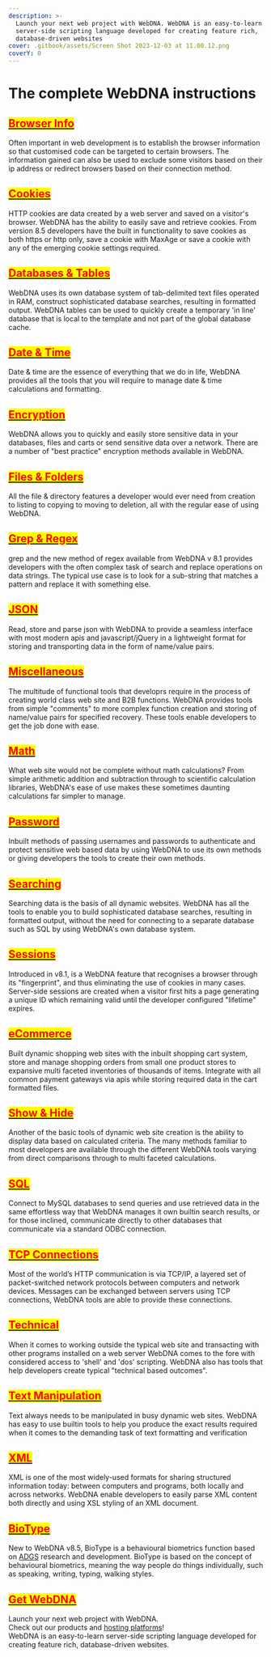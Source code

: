 ```yaml
---
description: >-
  Launch your next web project with WebDNA. WebDNA is an easy-to-learn
  server-side scripting language developed for creating feature rich,
  database-driven websites
cover: .gitbook/assets/Screen Shot 2023-12-03 at 11.00.12.png
coverY: 0
---
```


# The complete WebDNA instructions

## [<mark style="color:red;">**Browser Info**</mark>](browser-information.md)

Often important in web development is to establish the browser information so that customised code can be targeted to certain browsers. The information gained can also be used to exclude some visitors based on their ip address or redirect browsers based on their connection method.

## [<mark style="color:red;">**Cookies**</mark>](cookies.md)


HTTP cookies are data created by a web server and saved on a visitor's browser. WebDNA has the ability to easily save and retrieve cookies. From version 8.5 developers have the built in functionality to save cookies as both https or http only, save a cookie with MaxAge or save a cookie with any of the emerging cookie settings required.

## [<mark style="color:red;">**Databases & Tables**</mark>](databases-and-tables.md)


WebDNA uses its own database system of tab-delimited text files operated in RAM, construct sophisticated database searches, resulting in formatted output. WebDNA tables can be used to quickly create a temporary 'in line' database that is local to the template and not part of the global database cache.

## [<mark style="color:red;">**Date & Time**</mark>](date-and-time.md)


Date & time are the essence of everything that we do in life, WebDNA provides all the tools that you will require to manage date & time calculations and formatting.

## [<mark style="color:red;">**Encryption**</mark>](encryption.md)


WebDNA allows you to quickly and easily store sensitive data in your databases, files and carts or send sensitive data over a network. There are a number of "best practice" encryption methods available in WebDNA.

## [<mark style="color:red;">**Files & Folders**</mark>](files-and-folders.md)


All the file & directory features a developer would ever need from creation to listing to copying to moving to deletion, all with the regular ease of using WebDNA.

## [<mark style="color:red;">**Grep & Regex**</mark>](grep-and-regex.md)


grep and the new method of regex available from WebDNA v 8.1 provides developers with the often complex task of search and replace operations on data strings. The typical use case is to look for a sub-string that matches a pattern and replace it with something else.

## [<mark style="color:red;">**JSON**</mark>](json.md)


Read, store and parse json with WebDNA to provide a seamless interface with most modern apis and javascript/jQuery in a lightweight format for storing and transporting data in the form of name/value pairs.

## [<mark style="color:red;">**Miscellaneous**</mark>](miscellaneous-features.md)


The multitude of functional tools that developrs require in the process of creating world class web site and B2B functions. WebDNA provides tools from simple "comments" to more complex function creation and storing of name/value pairs for specified recovery. These tools enable developers to get the job done with ease.

## [<mark style="color:red;">**Math**</mark>](math.md)


What web site would not be complete without math calculations? From simple arithmetic addition and subtraction through to scientific calculation libraries, WebDNA's ease of use makes these sometimes daunting calculations far simpler to manage.

## [<mark style="color:red;">**Password**</mark>](passwords.md)


Inbuilt methods of passing usernames and passwords to authenticate and protect sensitive web based data by using WebDNA to use its own methods or giving developers the tools to create their own methods.

## [<mark style="color:red;">**Searching**</mark>](searching.md)


Searching data is the basis of all dynamic websites. WebDNA has all the tools to enable you to build sophisticated database searches, resulting in formatted output, without the need for connecting to a separate database such as SQL by using WebDNA's own database system.

## [<mark style="color:red;">**Sessions**</mark>](sessions.md)


Introduced in v8.1, is a WebDNA feature that recognises a browser through its "fingerprint", and thus eliminating the use of cookies in many cases. Server-side sessions are created when a visitor first hits a page generating a unique ID which remaining valid until the developer configured "lifetime" expires.

## [<mark style="color:red;">**eCommerce**</mark>](ecommerce.md)


Built dynamic shopping web sites with the inbuilt shopping cart system, store and manage shopping orders from small one product stores to expansive multi faceted inventories of thousands of items. Integrate with all common payment gateways via apis while storing required data in the cart formatted files.

## [<mark style="color:red;">**Show & Hide**</mark>](show-and-hide.md)


Another of the basic tools of dynamic web site creation is the ability to display data based on calculated criteria. The many methods familiar to most developers are available through the different WebDNA tools varying from direct comparisons through to multi faceted calculations.

## [<mark style="color:red;">**SQL**</mark>](sql.md)


Connect to MySQL databases to send queries and use retrieved data in the same effortless way that WebDNA manages it own builtin search results, or for those inclined, communicate directly to other databases that communicate via a standard ODBC connection.

## [<mark style="color:red;">**TCP Connections**</mark>](tcp-connections.md)


Most of the world’s HTTP communication is via TCP/IP, a layered set of packet-switched network protocols between computers and network devices. Messages can be exchanged between servers using TCP connections, WebDNA tools are able to provide these connections.

## [<mark style="color:red;">**Technical**</mark>](technical.md)


When it comes to working outside the typical web site and transacting with other programs installed on a web server WebDNA comes to the fore with considered access to 'shell' and 'dos' scripting. WebDNA also has tools that help developers create typical "technical based outcomes".

## [<mark style="color:red;">**Text Manipulation**</mark>](text-manipulation.md)


Text always needs to be manipulated in busy dynamic web sites. WebDNA has easy to use builtin tools to help you produce the exact results required when it comes to the demanding task of text formatting and verification

## [<mark style="color:red;">**XML**</mark>](xml.md)


XML is one of the most widely-used formats for sharing structured information today: between computers and programs, both locally and across networks. WebDNA enable developers to easily parse XML content both directly and using XSL styling of an XML document.

## [<mark style="color:red;">**BioType**</mark>](biotype.md)


New to WebDNA v8.5, BioType is a behavioural biometrics function based on [ADGS](https://www.adgs.com/) research and development. BioType is based on the concept of behavioural biometrics, meaning the way people do things individually, such as speaking, writing, typing, walking styles.

## [<mark style="color:red;">**Get WebDNA**</mark>](https://webdna.us)


Launch your next web project with WebDNA.\
Check out our products and [hosting platforms](http://webdna.us/)!\
WebDNA is an easy-to-learn server-side scripting language developed for creating feature rich, database-driven websites.
